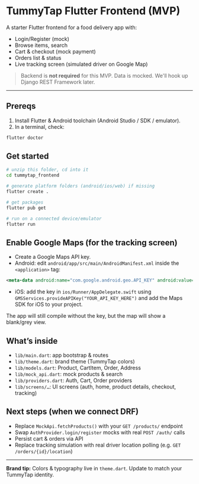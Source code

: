 # TummyTap Flutter Frontend (MVP)

A starter Flutter frontend for a food delivery app with:
- Login/Register (mock)
- Browse items, search
- Cart & checkout (mock payment)
- Orders list & status
- Live tracking screen (simulated driver on Google Map)

> Backend is **not required** for this MVP. Data is mocked. We'll hook up Django REST Framework later.

---

## Prereqs

1) Install Flutter & Android toolchain (Android Studio / SDK / emulator).
2) In a terminal, check:
```bash
flutter doctor
```

## Get started

```bash
# unzip this folder, cd into it
cd tummytap_frontend

# generate platform folders (android/ios/web) if missing
flutter create .

# get packages
flutter pub get

# run on a connected device/emulator
flutter run
```

## Enable Google Maps (for the tracking screen)

- Create a Google Maps API key.
- Android: edit `android/app/src/main/AndroidManifest.xml` inside the `<application>` tag:

```xml
<meta-data android:name="com.google.android.geo.API_KEY" android:value="YOUR_API_KEY_HERE"/>
```

- iOS: add the key in `ios/Runner/AppDelegate.swift` using `GMSServices.provideAPIKey("YOUR_API_KEY_HERE")`
  and add the Maps SDK for iOS to your project.

The app will still compile without the key, but the map will show a blank/grey view.

## What’s inside

- `lib/main.dart`: app bootstrap & routes
- `lib/theme.dart`: brand theme (TummyTap colors)
- `lib/models.dart`: Product, CartItem, Order, Address
- `lib/mock_api.dart`: mock products & search
- `lib/providers.dart`: Auth, Cart, Order providers
- `lib/screens/…`: UI screens (auth, home, product details, checkout, tracking)

## Next steps (when we connect DRF)

- Replace `MockApi.fetchProducts()` with your `GET /products/` endpoint
- Swap `AuthProvider.login/register` mocks with real `POST /auth/` calls
- Persist cart & orders via API
- Replace tracking simulation with real driver location polling (e.g. `GET /orders/{id}/location`)

---

**Brand tip:** Colors & typography live in `theme.dart`. Update to match your TummyTap identity.